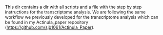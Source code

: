 This dir contains a dir with all scripts and a file with the step by step instructions for the transcriptome analysis. We are following the same workflow we previously developed for the transcriptome analysis which can be found in my Actinula_paper repository (https://github.com/sjb1061/Actinula_Paper).
